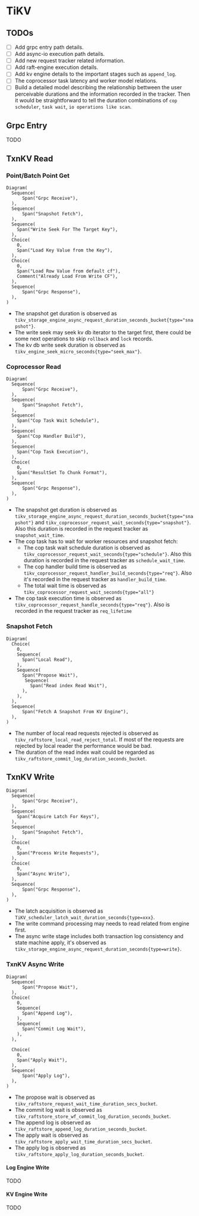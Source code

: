 # TiKV


## TODOs
- [ ] Add grpc entry path details.
- [ ] Add async-io execution path details.
- [ ] Add new request tracker related information.
- [ ] Add raft-engine execution details.
- [ ] Add kv engine details to the important stages such as `append_log`.
- [ ] The coprocessor task latency and worker model relations.
- [ ] Build a detailed model describing the relationship bettween the user perceivable durations and the information recorded in the tracker. Then
it would be straightforward to tell the duration combinations of `cop scheduler`, `task wait`, `io operations like scan`.

## Grpc Entry
TODO

## TxnKV Read

### Point/Batch Point Get

```railroad
Diagram(
  Sequence(
      Span("Grpc Receive"),
  ),
  Sequence(
      Span("Snapshot Fetch"),
  ),
  Sequence(
    Span("Write Seek For The Target Key"),
  ),
  Choice(
    0,
    Span("Load Key Value from the Key"),
  ),
  Choice(
    0,
    Span("Load Row Value from default cf"),
    Comment("Already Load From Write CF"),
  ),
  Sequence(
      Span("Grpc Response"),
  ),
)
```

- The snapshot get duration is observed as `tikv_storage_engine_async_request_duration_seconds_bucket{type="snapshot"}`.
- The write seek may seek kv db iterator to the target first, there could be some next operations to skip `rollback` and `lock` records.
- The kv db write seek duration is observed as `tikv_engine_seek_micro_seconds{type="seek_max"}`.

### Coprocessor Read


```railroad
Diagram(
  Sequence(
      Span("Grpc Receive"),
  ),
  Sequence(
      Span("Snapshot Fetch"),
  ),
  Sequence(
    Span("Cop Task Wait Schedule"),
  ),
  Sequence(
    Span("Cop Handler Build"),
  ),
  Sequence(
    Span("Cop Task Execution"),
  ),
  Choice(
    0,
    Span("ResultSet To Chunk Format"),
  ),
  Sequence(
      Span("Grpc Response"),
  ),
)
```

- The snapshot get duration is observed as `tikv_storage_engine_async_request_duration_seconds_bucket{type="snapshot"}` and
  `tikv_coprocessor_request_wait_seconds{type="snapshot"}`. Also this duration is recorded in the request tracker as `snapshot_wait_time`.
- The cop task has to wait for worker resources and snapshot fetch:
  - The cop task wait schedule duration is observed as `tikv_coprocessor_request_wait_seconds{type="schedule"}`. Also this duration is
    recorded in the request tracker as `schedule_wait_time`.
  - The cop handler build time is observed as `tikv_coprocessor_request_handler_build_seconds{type="req"}`. Also it's recorded in the request
    tracker as `handler_build_time`.
  - The total wait time is observed as `tikv_coprocessor_request_wait_seconds{type="all"}`
- The cop task execution time is observed as `tikv_coprocessor_request_handle_seconds{type="req"}`. Also is recorded in the request tracker as
  `req_lifetime`



### Snapshot Fetch

```railroad
Diagram(
  Choice(
    0,
    Sequence(
      Span("Local Read"),
    ),
    Sequence(
      Span("Propose Wait"),
       Sequence(
         Span("Read index Read Wait"),
      ),
    ),
  ),
  Sequence(
      Span("Fetch A Snapshot From KV Engine"),
  ),
)
```

- The number of local read requests rejected is observed as `tikv_raftstore_local_read_reject_total`. If most of the requests are rejected by local reader the
  performance would be bad.
- The duration of the read index wait could be regarded as `tikv_raftstore_commit_log_duration_seconds_bucket`.


## TxnKV Write

```railroad
Diagram(
  Sequence(
      Span("Grpc Receive"),
  ),
  Sequence(
    Span("Acquire Latch For Keys"),
  ),
  Sequence(
      Span("Snapshot Fetch"),
  ),
  Choice(
    0,
    Span("Process Write Requests"),
  ),
  Choice(
    0,
    Span("Async Write"),
  ),
  Sequence(
      Span("Grpc Response"),
  ),
)
```

- The latch acquisition is observed as `TiKV_scheduler_latch_wait_duration_seconds{type=xxx}`.
- The write command processing may needs to read related from engine first.
- The async write stage includes both transaction log consistency and state machine apply, it's observed as `tikv_storage_engine_async_request_duration_seconds{type=write}`.



### TxnKV Async Write

``` railroad
Diagram(
  Sequence(
      Span("Propose Wait"),
  ),
  Choice(
    0,
    Sequence(
      Span("Append Log"),
    ),
    Sequence(
      Span("Commit Log Wait"),
    ),
  ),

  Choice(
    0,
    Span("Apply Wait"),
  ),
  Sequence(
      Span("Apply Log"),
  ),
)
```

- The propose wait is observed as `tikv_raftstore_request_wait_time_duration_secs_bucket`.
- The commit log wait is observed as `tikv_raftstore_store_wf_commit_log_duration_seconds_bucket`.
- The append log is observed as `tikv_raftstore_append_log_duration_seconds_bucket`.
- The apply wait is observed as `tikv_raftstore_apply_wait_time_duration_secs_bucket`.
- The apply log is observed as `tikv_raftstore_apply_log_duration_seconds_bucket`.

#### Log Engine Write

TODO

#### KV Engine Write

TODO
